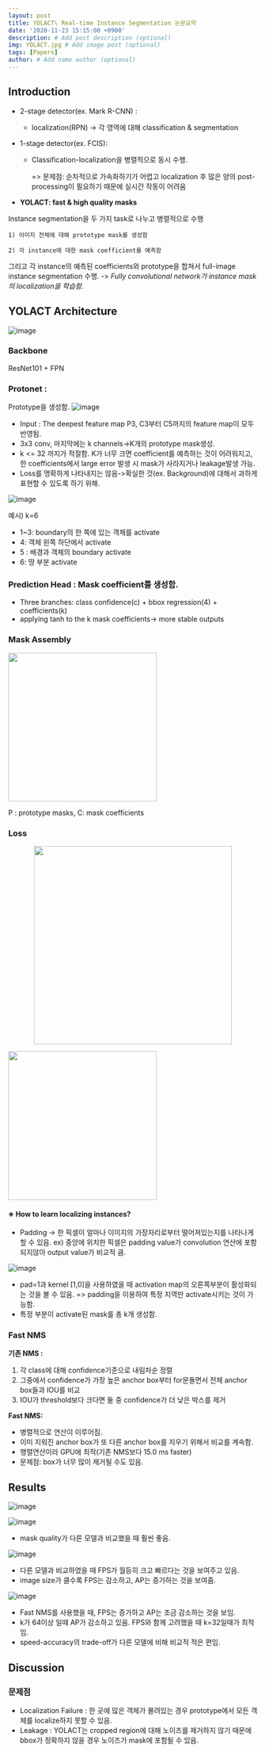 ```yaml
---
layout: post
title: YOLACT\ Real-time Instance Segmentation 논문요약
date: '2020-11-23 15:15:00 +0900'
description: # Add post description (optional)
img: YOLACT.jpg # Add image post (optional)
tags: [Papers]
author: # Add name author (optional)
---
```


## Introduction

- 2-stage detector(ex. Mark R-CNN) :

  - localization(RPN) -> 각 영역에 대해 classification & segmentation

- 1-stage detector(ex. FCIS):

  - Classification-localization을 병렬적으로 동시 수행.

     => 문제점: 순차적으로 가속화하기가 어렵고 localization 후 많은 양의 post-processing이 필요하기 때문에 실시간 작동이 어려움

- **YOLACT: fast & high quality masks**

Instance segmentation을 두 가지 task로 나누고 병렬적으로 수행

    1) 이미지 전체에 대해 prototype mask를 생성함

    2) 각 instance에 대한 mask coefficient를 예측함

그리고 각 instance의 예측된 coefficients와 prototype을 합쳐서 full-image instance segmentation 수행.
-> _Fully convolutional network가 instance mask의 localization을 학습함._


## YOLACT Architecture
![image](https://user-images.githubusercontent.com/17904547/99934283-ea120980-2da0-11eb-9a9a-ca86b424509e.png)

### Backbone
ResNet101 + FPN


### Protonet :
Prototype을 생성함.
![image](https://user-images.githubusercontent.com/17904547/99934154-8a1b6300-2da0-11eb-86d1-23225888fc60.png)

  - Input : The deepest feature map P3, C3부터 C5까지의 feature map이 모두 반영됨.
  - 3x3 conv, 마지막에는 k channels->K개의 prototype mask생성.
  - k <= 32 까지가 적절함. K가 너무 크면 coefficient를 예측하는 것이 어려워지고, 한 coefficients에서 large error 발생 시 mask가 사라지거나 leakage발생 가능.
  - Loss를 명확하게 나타내지는 않음->확실한 것(ex. Background)에 대해서 과하게 표현할 수 있도록 하기 위해.

![image](https://user-images.githubusercontent.com/17904547/99934215-b636e400-2da0-11eb-815b-448f784caa2c.png)

예시) k=6
- 1~3: boundary의 한 쪽에 있는 객체를 activate
- 4: 객체 왼쪽 하단에서 activate
- 5 : 배경과 객체의 boundary activate
- 6: 땅 부분 activate




### Prediction Head : Mask coefficient를 생성함.
- Three branches: class confidence(c) + bbox regression(4) + coefficients(k)
- applying tanh to the k mask coefficients-> more stable outputs


### Mask Assembly

<img src="https://user-images.githubusercontent.com/17904547/99934334-13329a00-2da1-11eb-8493-0d82000d8111.png" width=300>

P : prototype masks, C: mask coefficients

### Loss

<p align="center"><img src="https://user-images.githubusercontent.com/17904547/99934347-1c236b80-2da1-11eb-9a82-02c1974a8519.png" width=400>

<img src="https://user-images.githubusercontent.com/17904547/99934373-25acd380-2da1-11eb-84d1-f450ce75aed7.png" width=300></p>

#### ※ How to learn localizing instances?
- Padding -> 한 픽셀이 얼마나 이미지의 가장자리로부터 떨어져있는지를 나타나게 할 수 있음.
ex) 중앙에 위치한 픽셀은 padding value가 convolution 연산에 포함되지않아 output value가 비교적 큼.

![image](https://user-images.githubusercontent.com/17904547/99934407-36f5e000-2da1-11eb-88c9-a7ddb86d8193.png)

- pad=1과 kernel [1,0]을 사용하였을 때 activation map의 오른쪽부분이 활성화되는 것을 볼 수 있음.
  => padding을 이용하여 특정 지역만 activate시키는 것이 가능함.
- 특정 부분이 activate된 mask를 총 k개 생성함.


### Fast NMS

**기존 NMS :**

   1. 각 class에 대해 confidence기준으로 내림차순 정렬
   2. 그중에서 confidence가 가장 높은 anchor box부터 for문돌면서 전체 anchor box들과 IOU를 비교
   3. IOU가 threshold보다 크다면 둘 중 confidence가 더 낮은 박스를 제거  

**Fast NMS:**
- 병렬적으로 연산이 이루어짐.
- 이미 지워진 anchor box가 또 다른 anchor box를 지우기 위해서 비교를 계속함.
- 행렬연산이라 GPU에 최적(기존 NMS보다 15.0 ms faster)
- 문제점: box가 너무 많이 제거될 수도 있음.


## Results

![image](https://user-images.githubusercontent.com/17904547/99934583-baafcc80-2da1-11eb-824d-e94422a729e1.png)

![image](https://user-images.githubusercontent.com/17904547/99934595-c26f7100-2da1-11eb-8aae-f4952f2217ae.png)

- mask quality가 다른 모델과 비교했을 때 훨씬 좋음.

![image](https://user-images.githubusercontent.com/17904547/99934604-c9967f00-2da1-11eb-8722-0b6733b03c29.png)
- 다른 모델과 비교하였을 때 FPS가 월등히 크고 빠르다는 것을 보여주고 있음.
- image size가 클수록 FPS는 감소하고, AP는 증가하는 것을 보여줌.


![image](https://user-images.githubusercontent.com/17904547/99934632-dadf8b80-2da1-11eb-8d5f-fc0d6b611c05.png)

- Fast NMS를 사용했을 때, FPS는 증가하고 AP는 조금 감소하는 것을 보임.
- k가 64이상 일때 AP가 감소하고 있음. FPS와 함께 고려했을 때 k=32일때가 최적임.
- speed-accuracy의 trade-off가 다른 모델에 비해 비교적 적은 편임.

## Discussion


### 문제점
- Localization Failure : 한 곳에 많은 객체가 몰려있는 경우 prototype에서 모든 객체를 localize하지 못할 수 있음.
- Leakage : YOLACT는 cropped region에 대해 노이즈를 제거하지 않기 때문에 bbox가 정확하지 않을 경우 노이즈가 mask에 포함될 수 있음.


